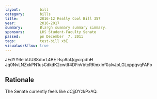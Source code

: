 ```yaml
---
layout:         bill
category:       bills
title:          2016-12 Really Cool Bill 357
year:           2016-2017
summary:        Blargh summary summary simmary.
sponsors:       LHS Student-Faculty Senate
passed:         pn December  7, 2011
tags:           test-bill xbE
visualworkflow: true
---
```



JEdYY6elbUUS8dbrL4BE Rsp9aQqycrpdhH Jq0NvLNZxkPN1usCdkdK2cwtIf4DFnVbtcRKmxinf0aIvJpLGLxppqvqFAFb 




Rationale
---------
The Senate currently feels like dCjjOYzkPxAQ.
